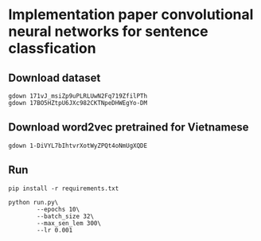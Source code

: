 # Implementation paper convolutional neural networks for sentence classfication

## Download dataset

```
gdown 171vJ_msiZp9uPLRLUwN2Fq719ZfilPTh
gdown 17BO5HZtpU6JXc982CKTNpeDHWEgYo-DM
```

## Download word2vec pretrained for Vietnamese
```
gdown 1-DiVYL7bIhtvrXotWyZPQt4oNmUgXQDE
```
## Run

```
pip install -r requirements.txt

python run.py\
        --epochs 10\
        --batch_size 32\
        --max_sen_lem 300\
        --lr 0.001

```
